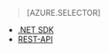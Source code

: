 > [AZURE.SELECTOR] 
- [.NET SDK](../articles/media-services/media-services-dotnet-create-contentkey.md)
- [REST-API](../articles/media-services/media-services-rest-create-contentkey.md)


<!--HONumber=52-->